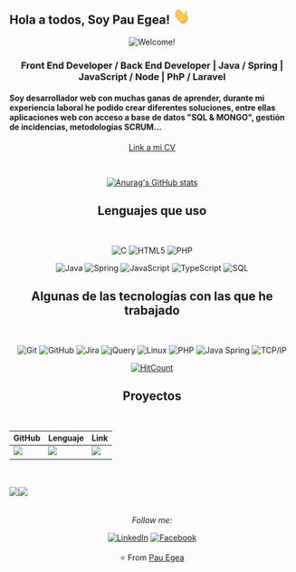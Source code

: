 <h2> Hola a todos, Soy Pau Egea! <img src="https://github.com/ABSphreak/ABSphreak/blob/master/gifs/Hi.gif" width="30px"></h2>

<div align="center" width="50">

<img src="https://i.imgur.com/jGcDVJ5.gif" alt="Welcome!" width="300"/>
  
 <h3>Front End Developer / Back End Developer | Java / Spring | JavaScript / Node | PhP / Laravel </h3>
 <h4  align="left">Soy desarrollador web con muchas ganas de aprender, durante mi experiencia laboral he podido crear diferentes soluciones, entre ellas aplicaciones web con acceso a base de datos "SQL & MONGO", gestión de incidencias, metodologías SCRUM...
 </h4>
  
  <a href="https://oen844.github.io/cv-html-css/">Link a mi CV</a>

<div align="center" width="50">
  <br>

  [![Anurag's GitHub stats](https://github-readme-stats.vercel.app/api?username=Oen844)](https://github.com/anuraghazra/github-readme-stats)
  </div>
  
  <div align="center">
    
<h2>Lenguajes que uso</h2>  <br>

![C](https://img.shields.io/badge/-C-000000?style=flat&logo=c)
![HTML5](https://img.shields.io/badge/-HTML5-000000?style=flat&logo=html5)
![PHP](https://img.shields.io/badge/-Php-000000?style=flat&logo=PHP)

![Java](https://img.shields.io/badge/-Java-000000?style=flat&logo=java)
![Spring](https://img.shields.io/badge/-Spring-000000?style=flat&logo=spring)
![JavaScript](https://img.shields.io/badge/-JavaScript-000000?style=flat&logo=javascript)
![TypeScript](https://img.shields.io/badge/-TypeScript-000000?style=flat&logo=typescript)
![SQL](https://img.shields.io/badge/-SQL-000000?style=flat&logo=postgresql)   
    
<h2>Algunas de las tecnologías con las que he trabajado</h2>  <br>

![Git](https://img.shields.io/badge/-Git-222222?style=flat&logo=git&logoColor=F05032)
![GitHub](https://img.shields.io/badge/-GitHub-222222?style=flat&logo=github&logoColor=181717)
![Jira](https://img.shields.io/badge/-Jira-222222?style=flat&logo=jira-software&logoColor=white&logoColor=0052CC)
![jQuery](https://img.shields.io/badge/-jQuery-222222?style=flat&logo=jQuery&logoColor=0769AD)
![Linux](https://img.shields.io/badge/-Linux-222222?style=flat&logo=linux&logoColor=FCC624)
![PHP](https://img.shields.io/badge/-Laravel-000000?style=flat&logo=Laravel)
![Java Spring](https://img.shields.io/badge/-Spring-222222?style=flat&logo=spring&logoColor=6DB33F)
![TCP/IP](https://img.shields.io/badge/-TCP/IP-222222?style=flat&logo=cisco&logoColor=white)


[![HitCount](http://hits.dwyl.com/ABSphreak/ABSphreak.svg)](http://hits.dwyl.com/ABSphreak/ABSphreak)




</div>
  
<h2> Proyectos </h2>  <br>

|GitHub|Lenguaje|Link|
|---------|---------|------|
|<a href="https://github.com/Oen844/VanillaScripters"><img src="https://i.imgur.com/ZDDMb3f.png" height="100px"></a>|<img src="https://midu.dev/images/tags/node.png" height="100px">|<a href="https://mi-app-guay.herokuapp.com/"><img src="https://ih1.redbubble.net/image.1952832123.3187/st,small,507x507-pad,600x600,f8f8f8.jpg" height="100px"></a>|


  <br>
    <br>
  
    
   <div align="center">
  <div style="display: flex;">
    <img src="https://github-readme-stats.vercel.app/api/top-langs/?username=Oen844&layout=compact&show_icons=true&title_color=ffffff&icon_color=34abeb&text_color=daf7dc&bg_color=151515" style="vertical-align: top;" />
    <img src="https://github-readme-stats.vercel.app/api?username=Oen844&show_icons=true&title_color=ffffff&icon_color=34abeb&text_color=daf7dc&bg_color=151515" />
  </div>
</div>
<br><br>
  <i>Follow me:</i><br>

<a href="https://www.linkedin.com/in/absphreak" target="_blank"><img src="https://img.shields.io/badge/LinkedIn-%230077B5.svg?&style=flat-square&logo=linkedin&logoColor=white" alt="LinkedIn"></a>
<a href="https://www.linkedin.com/in/pauegeacortes/" target="_blank"><img src="https://img.shields.io/badge/twitter-%231877F2.svg?&style=flat-square&logo=twitter&logoColor=white" alt="Facebook"></a>
  <br><br>
⭐️ From [Pau Egea](https://github.com/Oen844)

<!--
**Oen844/Oen844** is a ✨ _special_ ✨ repository because its `README.md` (this file) appears on your GitHub profile.
![React](https://img.shields.io/badge/-React-222222?style=flat&logo=React&logoColor=61DAFB)
![XCode](https://img.shields.io/badge/-XCode-222222?style=flat&logo=XCode&logoColor=1575F9)

  <h2>Git Status</h2>
  <br>
  <div display : flex>
 
    
![Rishit's github stats](https://github-readme-stats.vercel.app/api?username=Oen844&show_icons=true&title_color=fff&icon_color=79ff97&text_color=9f9f9f&bg_color=151515)
  
  <img src="https://github-readme-stats.vercel.app/api/top-langs/?username=Oen844&count_private=true&theme=dracula">

Here are some ideas to get you started:

- 🔭 I’m currently working on ...
- 🌱 I’m currently learning ...
- 👯 I’m looking to collaborate on ...
- 🤔 I’m looking for help with ...
- 💬 Ask me about ...
- 📫 How to reach me: ...
- 😄 Pronouns: ...
- ⚡ Fun fact: ...
-->
